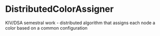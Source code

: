 # DistributedColorAssigner
KIV/DSA semestral work - distributed algorithm that assigns each node a color based on a common configuration
